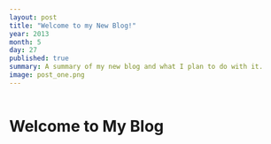 ```yaml
---
layout: post
title: "Welcome to my New Blog!"
year: 2013
month: 5
day: 27
published: true
summary: A summary of my new blog and what I plan to do with it.
image: post_one.png
---
```


<div class="row">
  <div class="span9 columns">
    <h1>Welcome to My Blog</h1>
